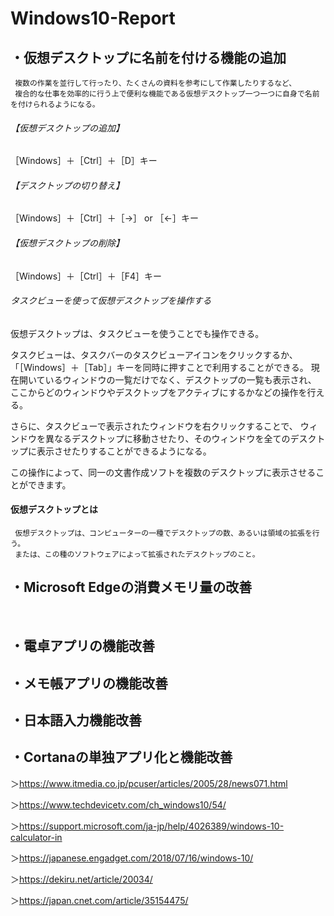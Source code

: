 # Windows10-Report

## ・仮想デスクトップに名前を付ける機能の追加
     複数の作業を並行して行ったり、たくさんの資料を参考にして作業したりするなど、
     複合的な仕事を効率的に行う上で便利な機能である仮想デスクトップ一つ一つに自身で名前を付けられるようになる。
###### 【仮想デスクトップの追加】
［Windows］＋［Ctrl］＋［D］キー
###### 【デスクトップの切り替え】
［Windows］＋［Ctrl］＋［→］ or ［←］キー
###### 【仮想デスクトップの削除】
［Windows］＋［Ctrl］＋［F4］キー
###### タスクビューを使って仮想デスクトップを操作する
仮想デスクトップは、タスクビューを使うことでも操作できる。

タスクビューは、タスクバーのタスクビューアイコンをクリックするか、「［Windows］＋［Tab］」キーを同時に押すことで利用することができる。
現在開いているウィンドウの一覧だけでなく、デスクトップの一覧も表示され、
ここからどのウィンドウやデスクトップをアクティブにするかなどの操作を行える。

さらに、タスクビューで表示されたウィンドウを右クリックすることで、
ウィンドウを異なるデスクトップに移動させたり、そのウィンドウを全てのデスクトップに表示させたりすることができるようになる。

この操作によって、同一の文書作成ソフトを複数のデスクトップに表示させることができます。
#### 仮想デスクトップとは
     仮想デスクトップは、コンピューターの一種でデスクトップの数、あるいは領域の拡張を行う。
     または、この種のソフトウェアによって拡張されたデスクトップのこと。

## ・Microsoft Edgeの消費メモリ量の改善
       　　
## ・電卓アプリの機能改善

## ・メモ帳アプリの機能改善

## ・日本語入力機能改善

## ・Cortanaの単独アプリ化と機能改善

＞https://www.itmedia.co.jp/pcuser/articles/2005/28/news071.html

＞https://www.techdevicetv.com/ch_windows10/54/

＞https://support.microsoft.com/ja-jp/help/4026389/windows-10-calculator-in

＞https://japanese.engadget.com/2018/07/16/windows-10/

＞https://dekiru.net/article/20034/

＞https://japan.cnet.com/article/35154475/
